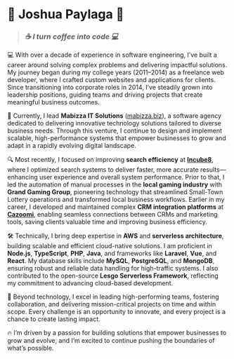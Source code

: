# **🌟 Joshua Paylaga 🌟**

> ### *☕️ I turn coffee into code 💻*

💻 With over a decade of experience in software engineering, I’ve built a career around solving complex problems and delivering impactful solutions. My journey began during my college years (2011–2014) as a freelance web developer, where I crafted custom websites and applications for clients. Since transitioning into corporate roles in 2014, I’ve steadily grown into leadership positions, guiding teams and driving projects that create meaningful business outcomes.

🚀 Currently, I lead **Mabizza IT Solutions** ([mabizza.biz](https://mabizza.biz)), a software agency dedicated to delivering innovative technology solutions tailored to diverse business needs. Through this venture, I continue to design and implement scalable, high-performance systems that empower businesses to grow and adapt in a rapidly evolving digital landscape.

🔍 Most recently, I focused on improving **search efficiency** at **[Incube8](https://www.incube8.sg/)**, where I optimized search systems to deliver faster, more accurate results—enhancing user experience and overall system performance. Prior to that, I led the automation of manual processes in the **local gaming industry** with **Grand Gaming Group**, pioneering technology that streamlined Small-Town Lottery operations and transformed local business workflows. Earlier in my career, I developed and maintained complex **CRM integration platforms** at **[Cazoomi](https://www.cazoomi.com/)**, enabling seamless connections between CRMs and marketing tools, saving clients valuable time and improving business efficiency.

🛠️ Technically, I bring deep expertise in **AWS** and **serverless architecture**, building scalable and efficient cloud-native solutions. I am proficient in **Node.js**, **TypeScript**, **PHP**, **Java**, and frameworks like **Laravel**, **Vue**, and **React**. My database skills include **MySQL**, **PostgreSQL**, and **MongoDB**, ensuring robust and reliable data handling for high-traffic systems. I also contributed to the open-source **Lesgo Serverless Framework**, reflecting my commitment to advancing cloud-based development.

🤝 Beyond technology, I excel in leading high-performing teams, fostering collaboration, and delivering mission-critical projects on time and within scope. Every challenge is an opportunity to innovate, and every project is a chance to create lasting impact.

🔥 I’m driven by a passion for building solutions that empower businesses to grow and evolve, and I’m excited to continue pushing the boundaries of what’s possible.



<!--
**jpaylaga/jpaylaga** is a ✨ _special_ ✨ repository because its `README.md` (this file) appears on your GitHub profile.

Here are some ideas to get you started:

- 🔭 I’m currently working on ...
- 🌱 I’m currently learning ...
- 👯 I’m looking to collaborate on ...
- 🤔 I’m looking for help with ...
- 💬 Ask me about ...
- 📫 How to reach me: ...
- 😄 Pronouns: ...
- ⚡ Fun fact: ...
-->
